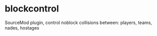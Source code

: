 # blockcontrol
SourceMod plugin, control noblock collisions between: players, teams, nades, hostages
